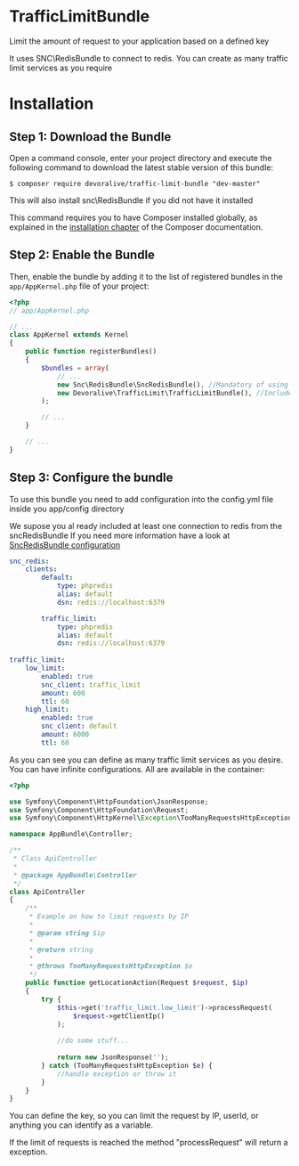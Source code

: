# TrafficLimitBundle
Limit the amount of request to your application based on a defined key

It uses SNC\RedisBundle to connect to redis.
You can create as many traffic limit services as you require

Installation
============

Step 1: Download the Bundle
---------------------------

Open a command console, enter your project directory and execute the
following command to download the latest stable version of this bundle:

```console
$ composer require devoralive/traffic-limit-bundle "dev-master"
```

This will also install snc\RedisBundle if you did not have it installed

This command requires you to have Composer installed globally, as explained
in the [installation chapter](https://getcomposer.org/doc/00-intro.md)
of the Composer documentation.

Step 2: Enable the Bundle
-------------------------

Then, enable the bundle by adding it to the list of registered bundles
in the `app/AppKernel.php` file of your project:

```php
<?php
// app/AppKernel.php

// ...
class AppKernel extends Kernel
{
    public function registerBundles()
    {
        $bundles = array(
            // ...
            new Snc\RedisBundle\SncRedisBundle(), //Mandatory of using this bundle
            new Devoralive\TrafficLimit\TrafficLimitBundle(), //Include the bundle
        );

        // ...
    }

    // ...
}
```

Step 3: Configure the bundle
-------------------------

To use this bundle you need to add configuration into the config.yml file inside you app/config directory

We supose you al ready included at least one connection to redis from the sncRedisBundle
If you need more information have a look at [SncRedisBundle configuration](https://github.com/snc/SncRedisBundle/blob/master/Resources/doc/index.md)


```yaml
snc_redis:
    clients:
        default:
            type: phpredis
            alias: default
            dsn: redis://localhost:6379

        traffic_limit:
            type: phpredis
            alias: default
            dsn: redis://localhost:6379
            
traffic_limit:
    low_limit:
        enabled: true
        snc_client: traffic_limit
        amount: 600
        ttl: 60
    high_limit:
        enabled: true
        snc_client: default
        amount: 6000
        ttl: 60
```

As you can see you can define as many traffic limit services as you desire. You can have 
infinite configurations. All are available in the container:

```php
<?php

use Symfony\Component\HttpFoundation\JsonResponse;
use Symfony\Component\HttpFoundation\Request;
use Symfony\Component\HttpKernel\Exception\TooManyRequestsHttpException;

namespace AppBundle\Controller;

/**
 * Class ApiController
 *
 * @package AppBundle\Controller
 */
class ApiController
{
    /**
     * Example on how to limit requests by IP
     *     
     * @param string $ip
     *
     * @return string 
     *
     * @throws TooManyRequestsHttpException $e
     */
    public function getLocationAction(Request $request, $ip)
    {
        try {
            $this->get('traffic_limit.low_limit')->processRequest(
                $request->getClientIp()
            );
                    
            //do some stuff...
            
            return new JsonResponse('');
        } catch (TooManyRequestsHttpException $e) {
            //handle exception or throw it
        }
    }
}
```

You can define the key, so you can limit the request by IP, userId, or anything you 
can identify as a variable.

If the limit of requests is reached the method "processRequest" will return a exception.